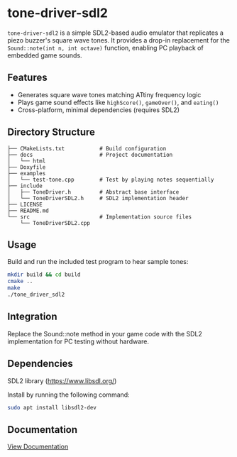 # tone-driver-sdl2

`tone-driver-sdl2` is a simple SDL2-based audio emulator that replicates a piezo buzzer's square wave tones. It provides a drop-in replacement for the `Sound::note(int n, int octave)` function, enabling PC playback of embedded game sounds.

## Features

- Generates square wave tones matching ATtiny frequency logic
- Plays game sound effects like `highScore()`, `gameOver()`, and `eating()`
- Cross-platform, minimal dependencies (requires SDL2)

## Directory Structure

```
├── CMakeLists.txt           # Build configuration
├── docs                     # Project documentation
│   └── html
├── Doxyfile
├── examples
│   └── test-tone.cpp        # Test by playing notes sequentially
├── include
│   ├── ToneDriver.h         # Abstract base interface
│   └── ToneDriverSDL2.h     # SDL2 implementation header
├── LICENSE
├── README.md
└── src                      # Implementation source files
    └── ToneDriverSDL2.cpp
```

## Usage

Build and run the included test program to hear sample tones:

```bash
mkdir build && cd build
cmake ..
make
./tone_driver_sdl2
```

## Integration
Replace the Sound::note method in your game code with the SDL2 implementation for PC testing without hardware.

## Dependencies
SDL2 library (https://www.libsdl.org/)

Install by running the following command:

```bash
sudo apt install libsdl2-dev
```

## Documentation

[View Documentation](https://raw.githack.com/SeanP2001/tone-driver-sdl2/main/docs/html/index.html)
